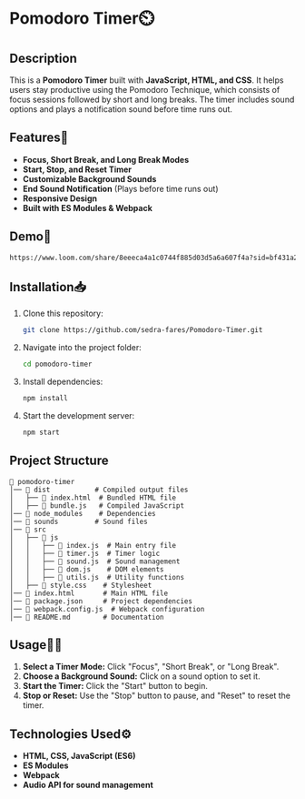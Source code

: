 # Pomodoro Timer⏲️

## Description
This is a **Pomodoro Timer** built with **JavaScript, HTML, and CSS**. It helps users stay productive using the Pomodoro Technique, which consists of focus sessions followed by short and long breaks. The timer includes sound options and plays a notification sound before time runs out.

## Features🌟
- **Focus, Short Break, and Long Break Modes**
- **Start, Stop, and Reset Timer**
- **Customizable Background Sounds**
- **End Sound Notification** (Plays before time runs out)
- **Responsive Design**
- **Built with ES Modules & Webpack**

## Demo🎥
  ```sh
https://www.loom.com/share/8eeeca4a1c0744f885d03d5a6a607f4a?sid=bf431a27-59fd-4af0-9f40-7ea160b126ad
  ```

## Installation📥
1. Clone this repository:
   ```sh
   git clone https://github.com/sedra-fares/Pomodoro-Timer.git
   ```
2. Navigate into the project folder:
   ```sh
   cd pomodoro-timer
   ```
3. Install dependencies:
   ```sh
   npm install
   ```
4. Start the development server:
   ```sh
   npm start
   ```

## Project Structure
```
📂 pomodoro-timer
│── 📁 dist           # Compiled output files
│   ├── 📄 index.html  # Bundled HTML file
│   ├── 📄 bundle.js   # Compiled JavaScript
│── 📁 node_modules    # Dependencies
│── 📁 sounds         # Sound files
│── 📁 src
│   ├── 📁 js
│   │   ├── 📄 index.js  # Main entry file
│   │   ├── 📄 timer.js  # Timer logic
│   │   ├── 📄 sound.js  # Sound management
│   │   ├── 📄 dom.js    # DOM elements
│   │   ├── 📄 utils.js  # Utility functions
│   ├── 📄 style.css    # Stylesheet
│── 📄 index.html       # Main HTML file
│── 📄 package.json     # Project dependencies
│── 📄 webpack.config.js  # Webpack configuration
│── 📄 README.md        # Documentation
```

## Usage👩‍💻
1. **Select a Timer Mode:** Click "Focus", "Short Break", or "Long Break".
2. **Choose a Background Sound:** Click on a sound option to set it.
3. **Start the Timer:** Click the "Start" button to begin.
4. **Stop or Reset:** Use the "Stop" button to pause, and "Reset" to reset the timer.

## Technologies Used⚙️
- **HTML, CSS, JavaScript (ES6)**
- **ES Modules**
- **Webpack**
- **Audio API for sound management**
